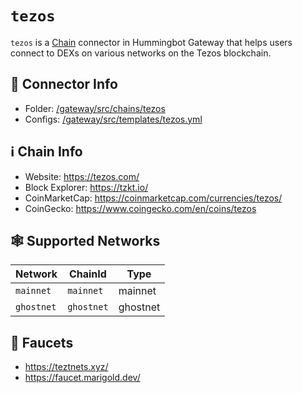 # `tezos`

`tezos` is a [Chain](/chains) connector in Hummingbot Gateway that helps users connect to DEXs on various networks on the Tezos blockchain.

## 📁 Connector Info

* Folder: [/gateway/src/chains/tezos](https://github.com/hummingbot/gateway/tree/main/src/chains/tezos)
* Configs: [/gateway/src/templates/tezos.yml](https://github.com/hummingbot/gateway/tree/main/src/templates/tezos.yml)

## ℹ️ Chain Info

* Website: https://tezos.com/
* Block Explorer: https://tzkt.io/
* CoinMarketCap: https://coinmarketcap.com/currencies/tezos/
* CoinGecko: https://www.coingecko.com/en/coins/tezos

## 🕸️ Supported Networks

| Network | ChainId | Type |
|---------|---------|------|
| `mainnet` | `mainnet` | mainnet |
| `ghostnet` | `ghostnet` | ghostnet |

## 🚰 Faucets

* https://teztnets.xyz/
* https://faucet.marigold.dev/